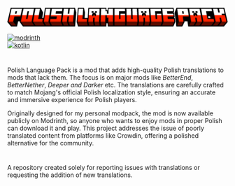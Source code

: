 ![Mod Name](https://github.com/kierohere/Polish-Language-Pack/blob/main/images/mod_name.png "Mod Name")

<a href='https://modrinth.com/mod/fabric-api' target="_blank"><img alt='modrinth' src='https://img.shields.io/badge/Requires_Fabric API-100000?style=for-the-badge&logo=modrinth&logoColor=00FF22&labelColor=black&color=black'/></a></br>
<a href='https://modrinth.com/mod/fabric-language-kotlin' target="_blank"><img alt='kotlin' src='https://img.shields.io/badge/Requires_Fabric Kotlin Language-100000?style=for-the-badge&logo=kotlin&logoColor=E100FF&labelColor=black&color=black'/></a>

# 

Polish Language Pack is a mod that adds high-quality Polish translations to mods that lack them. The focus is on major mods like *BetterEnd*, *BetterNether*, *Deeper and Darker* etc. The translations are carefully crafted to match Mojang's official Polish localization style, ensuring an accurate and immersive experience for Polish players.

Originally designed for my personal modpack, the mod is now available publicly on Modrinth, so anyone who wants to enjoy mods in proper Polish can download it and play. This project addresses the issue of poorly translated content from platforms like Crowdin, offering a polished alternative for the community.

#

A repository created solely for reporting issues with translations or requesting the addition of new translations.
